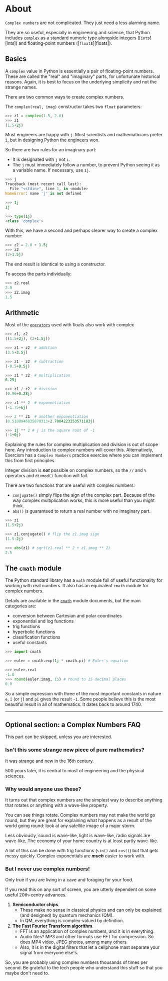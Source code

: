 # About

`Complex numbers` are not complicated.
They just need a less alarming name.

They are so useful, especially in engineering and science, that Python includes [`complex`][complex] as a standard numeric type alongside integers ([`int`s][ints]) and floating-point numbers ([`float`s][floats]).


## Basics

A `complex` value in Python is essentially a pair of floating-point numbers.
These are called the "real" and "imaginary" parts, for unfortunate historical reasons.
Again, it is best to focus on the underlying simplicity and not the strange names.

There are two common ways to create complex numbers.

The `complex(real, imag)` constructor takes two `float` parameters:

```python
>>> z1 = complex(1.5, 2.0)
>>> z1
(1.5+2j)
```

Most engineers are happy with `j`.
Most scientists and mathematicians prefer `i`, but in designing Python the engineers won.

So there are two rules for an imaginary part:
- It is designated with `j` not `i`.
- The `j` must immediately follow a number, to prevent Python seeing it as a variable name. If necessary, use `1j`.

```python
>>> j
Traceback (most recent call last):
  File "<stdin>", line 1, in <module>
NameError: name 'j' is not defined

>>> 1j
1j

>>> type(1j)
<class 'complex'>
```

With this, we have a second and perhaps clearer way to create a complex number:
```python
>>> z2 = 2.0 + 1.5j
>>> z2
(2+1.5j)
```
The end result is identical to using a constructor.

To access the parts individually:
```python
>>> z2.real
2.0
>>> z2.imag
1.5
```

## Arithmetic

Most of the [`operators`][operators] used with floats also work with complex

```python
>>> z1, z2
((1.5+2j), (2+1.5j))

>>> z1 + z2  # addition
(3.5+3.5j)

>>> z1 - z2  # subtraction
(-0.5+0.5j)

>>> z1 * z2  # multiplication
6.25j

>>> z1 / z2  # division
(0.96+0.28j)

>>> z1 ** 2  # exponentiation
(-1.75+6j)

>>> 2 ** z1  # another exponentiation
(0.5188946835878313+2.7804223253571183j)

>>> 1j ** 2 # j is the square root of -1
(-1+0j)
```

Explaining the rules for complex multiplication and division is out of scope here.
Any introduction to complex numbers will cover this.
Alternatively, Exercism has a `Complex Numbers` practice exercise where you can implement this from first principles.

Integer division is ___not___ possible on complex numbers, so the `//` and `%` operators and `divmod()` function will fail.

There are two functions that are useful with complex numbers:
- `conjugate()` simply flips the sign of the complex part.
Because of the way complex multiplication works, this is more useful than you might think.
- `abs()` is guaranteed to return a real number with no imaginary part.

```python
>>> z1
(1.5+2j)

>>> z1.conjugate() # flip the z1.imag sign
(1.5-2j)

>>> abs(z1) # sqrt(z1.real ** 2 + z1.imag ** 2)
2.5
```

## The `cmath` module

The Python standard library has a `math` module full of useful functionality for working with real numbers.
It also has an equivalent `cmath` module for complex numbers.

Details are available in the [`cmath`][cmath] module documents, but the main categories are:
- conversion between Cartesian and polar coordinates
- exponential and log functions
- trig functions
- hyperbolic functions
- classification functions
- useful constants

```python
>>> import cmath

>>> euler = cmath.exp(1j * cmath.pi) # Euler's equation

>>> euler.real
-1.0
>>> round(euler.imag, 15) # round to 15 decimal places
0.0
```

So a simple expression with three of the most important constants in nature `e`, `i` (or `j`) and `pi` gives the result `-1`. 
Some people believe this is the most beautiful result in all of mathematics.
It dates back to around 1740.

-----

## Optional section: a Complex Numbers FAQ

This part can be skipped, unless you are interested.

### Isn't this some strange new piece of pure mathematics?

It was strange and new in the 16th century.

500 years later, it is central to most of engineering and the physical sciences.

### Why would anyone use these?

It turns out that complex numbers are the simplest way to describe anything that rotates or anything with a wave-like property.

You can see things rotate.
Complex numbers may not make the world go round, but they are great for explaining what happens as a result of the world going round: look at any satellite image of a major storm.

Less obviously, sound is wave-like, light is wave-like, radio signals are wave-like, The economy of your home country is at least partly wave-like.

A lot of this can be done with trig functions (`sin()` and `cos()`) but that gets messy quickly.
Complex exponentials are ___much___ easier to work with.

### But I never use complex numbers!

Only true if you are living in a cave and foraging for your food.

If you read this on any sort of screen, you are utterly dependent on some useful 20th-centry advances.

1. __Semiconductor chips__. 
    - These make no sense in classical physics and can only be explained (and designed) by quantum mechanics (QM).
    - In QM, everything is complex-valued by definition.
2. __The Fast Fourier Transform algorithm__. 
    - FFT is an application of complex numbers, and it is in everything.
    - Audio files? MP3 and other formats use FFT for compression. So does MP4 video, JPEG photos, among many others.
    - Also, it is in the digital filters that let a cellphone mast separate your signal from everyone else's.

So, you are probably using complex numbers thousands of times per second.
Be grateful to the tech people who understand this stuff so that you maybe don't need to.

[complex]: https://docs.python.org/3/library/functions.html#complex
[cmath]: https://docs.python.org/3/library/cmath.html
[operators]: https://docs.python.org/3/library/stdtypes.html#numeric-types-int-float-complex
